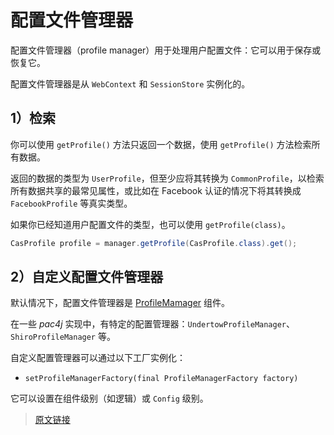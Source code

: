 # 配置文件管理器

配置文件管理器（profile manager）用于处理用户配置文件：它可以用于保存或恢复它。

配置文件管理器是从 `WebContext` 和 `SessionStore` 实例化的。

## 1）检索

你可以使用 `getProfile()` 方法只返回一个数据，使用 `getProfile()` 方法检索所有数据。

返回的数据的类型为 `UserProfile`，但至少应将其转换为 `CommonProfile`，以检索所有数据共享的最常见属性，或比如在 Facebook 认证的情况下将其转换成 `FacebookProfile` 等真实类型。

如果你已经知道用户配置文件的类型，也可以使用 `getProfile(class)`。

```java
CasProfile profile = manager.getProfile(CasProfile.class).get();
```

## 2）自定义配置文件管理器

默认情况下，配置文件管理器是 [ProfileMamager](https://github.com/pac4j/pac4j/blob/master/pac4j-core/src/main/java/org/pac4j/core/profile/ProfileManager.java) 组件。

在一些 *pac4j* 实现中，有特定的配置管理器：`UndertowProfileManager`、`ShiroProfileManager` 等。

自定义配置管理器可以通过以下工厂实例化：

- `setProfileManagerFactory(final ProfileManagerFactory factory)`

它可以设置在组件级别（如逻辑）或 `Config` 级别。

> [原文链接](https://www.pac4j.org/docs/profile-manager.html)